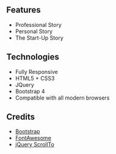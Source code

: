 ## Features 

- Professional Story
- Personal Story
- The Start-Up Story

## Technologies

-  Fully Responsive
-  HTML5 + CSS3
-  JQuery
-  Bootstrap 4
-  Compatible with all modern browsers

## Credits
- [Bootstrap](http://getbootstrap.com/)
- [FontAwesome](http://fortawesome.github.io/Font-Awesome/)
- [jQuery ScrollTo](http://flesler.blogspot.co.uk/2007/10/jqueryscrollto.html)
